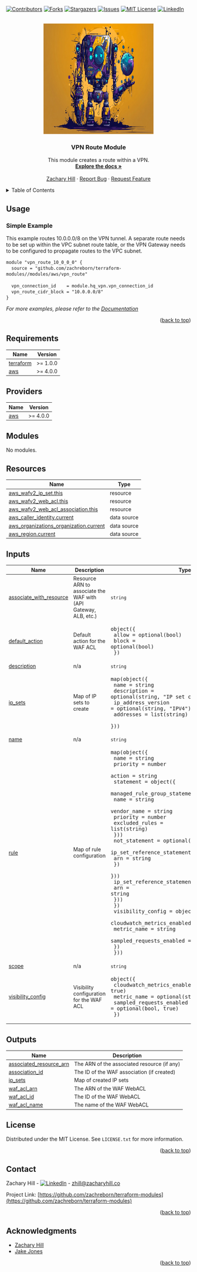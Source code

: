 <!-- Blank module readme template: Do a search and replace with your text editor for the following: `module_name`, `module_description` -->
<!-- Improved compatibility of back to top link: See: https://github.com/othneildrew/Best-README-Template/pull/73 -->
<a name="readme-top"></a>


<!-- PROJECT SHIELDS -->
<!--
*** I'm using markdown "reference style" links for readability.
*** Reference links are enclosed in brackets [ ] instead of parentheses ( ).
*** See the bottom of this document for the declaration of the reference variables
*** for contributors-url, forks-url, etc. This is an optional, concise syntax you may use.
*** https://www.markdownguide.org/basic-syntax/#reference-style-links
-->
[![Contributors][contributors-shield]][contributors-url]
[![Forks][forks-shield]][forks-url]
[![Stargazers][stars-shield]][stars-url]
[![Issues][issues-shield]][issues-url]
[![MIT License][license-shield]][license-url]
[![LinkedIn][linkedin-shield]][linkedin-url]


<!-- PROJECT LOGO -->
<br />
<div align="center">
  <a href="https://github.com/zachreborn/terraform-modules">
    <img src="/images/terraform_modules_logo.webp" alt="Logo" width="300" height="300">
  </a>

<h3 align="center">VPN Route Module</h3>
  <p align="center">
    This module creates a route within a VPN.
    <br />
    <a href="https://github.com/zachreborn/terraform-modules"><strong>Explore the docs »</strong></a>
    <br />
    <br />
    <a href="https://zacharyhill.co">Zachary Hill</a>
    ·
    <a href="https://github.com/zachreborn/terraform-modules/issues">Report Bug</a>
    ·
    <a href="https://github.com/zachreborn/terraform-modules/issues">Request Feature</a>
  </p>
</div>


<!-- TABLE OF CONTENTS -->
<details>
  <summary>Table of Contents</summary>
  <ol>
    <li><a href="#usage">Usage</a></li>
    <li><a href="#requirements">Requirements</a></li>
    <li><a href="#providers">Providers</a></li>
    <li><a href="#modules">Modules</a></li>
    <li><a href="#Resources">Resources</a></li>
    <li><a href="#inputs">Inputs</a></li>
    <li><a href="#outputs">Outputs</a></li>
    <li><a href="#license">License</a></li>
    <li><a href="#contact">Contact</a></li>
    <li><a href="#acknowledgments">Acknowledgments</a></li>
  </ol>
</details>


<!-- USAGE EXAMPLES -->
## Usage

### Simple Example
This example routes 10.0.0.0/8 on the VPN tunnel. A separate route needs to be set up within the VPC subnet route table, or the VPN Gateway needs to be configured to propagate routes to the VPC subnet.
```
module "vpn_route_10_0_0_0" {
  source = "github.com/zachreborn/terraform-modules//modules/aws/vpn_route"

  vpn_connection_id    = module.hq_vpn.vpn_connection_id
  vpn_route_cidr_block = "10.0.0.0/8"
}
```

_For more examples, please refer to the [Documentation](https://github.com/zachreborn/terraform-modules)_

<p align="right">(<a href="#readme-top">back to top</a>)</p>

<!-- terraform-docs output will be input automatically below-->
<!-- terraform-docs markdown table --output-file README.md --output-mode inject .-->
<!-- BEGIN_TF_DOCS -->
## Requirements

| Name | Version |
|------|---------|
| <a name="requirement_terraform"></a> [terraform](#requirement\_terraform) | >= 1.0.0 |
| <a name="requirement_aws"></a> [aws](#requirement\_aws) | >= 4.0.0 |

## Providers

| Name | Version |
|------|---------|
| <a name="provider_aws"></a> [aws](#provider\_aws) | >= 4.0.0 |

## Modules

No modules.

## Resources

| Name | Type |
|------|------|
| [aws_wafv2_ip_set.this](https://registry.terraform.io/providers/hashicorp/aws/latest/docs/resources/wafv2_ip_set) | resource |
| [aws_wafv2_web_acl.this](https://registry.terraform.io/providers/hashicorp/aws/latest/docs/resources/wafv2_web_acl) | resource |
| [aws_wafv2_web_acl_association.this](https://registry.terraform.io/providers/hashicorp/aws/latest/docs/resources/wafv2_web_acl_association) | resource |
| [aws_caller_identity.current](https://registry.terraform.io/providers/hashicorp/aws/latest/docs/data-sources/caller_identity) | data source |
| [aws_organizations_organization.current](https://registry.terraform.io/providers/hashicorp/aws/latest/docs/data-sources/organizations_organization) | data source |
| [aws_region.current](https://registry.terraform.io/providers/hashicorp/aws/latest/docs/data-sources/region) | data source |

## Inputs

| Name | Description | Type | Default | Required |
|------|-------------|------|---------|:--------:|
| <a name="input_associate_with_resource"></a> [associate\_with\_resource](#input\_associate\_with\_resource) | Resource ARN to associate the WAF with (API Gateway, ALB, etc.) | `string` | `null` | no |
| <a name="input_default_action"></a> [default\_action](#input\_default\_action) | Default action for the WAF ACL | <pre>object({<br/>    allow = optional(bool)<br/>    block = optional(bool)<br/>  })</pre> | <pre>{<br/>  "allow": false,<br/>  "block": true<br/>}</pre> | no |
| <a name="input_description"></a> [description](#input\_description) | n/a | `string` | `"default"` | no |
| <a name="input_ip_sets"></a> [ip\_sets](#input\_ip\_sets) | Map of IP sets to create | <pre>map(object({<br/>    name               = string<br/>    description        = optional(string, "IP set created by WAF module")<br/>    ip_address_version = optional(string, "IPV4")<br/>    addresses          = list(string)<br/>  }))</pre> | `{}` | no |
| <a name="input_name"></a> [name](#input\_name) | n/a | `string` | `"default"` | no |
| <a name="input_rule"></a> [rule](#input\_rule) | Map of rule configuration | <pre>map(object({<br/>    name     = string<br/>    priority = number<br/>    action   = string<br/>    statement = object({<br/>      managed_rule_group_statement = optional(object({<br/>        name           = string<br/>        vendor_name    = string<br/>        priority       = number<br/>        excluded_rules = list(string)<br/>      }))<br/>      not_statement = optional(object({<br/>        ip_set_reference_statement = object({<br/>          arn = string<br/>        })<br/>      }))<br/>      ip_set_reference_statement = optional(object({<br/>        arn = string<br/>      }))<br/>    })<br/>    visibility_config = object({<br/>      cloudwatch_metrics_enabled = bool<br/>      metric_name                = string<br/>      sampled_requests_enabled   = bool<br/>    })<br/>  }))</pre> | `{}` | no |
| <a name="input_scope"></a> [scope](#input\_scope) | n/a | `string` | `"default"` | no |
| <a name="input_visibility_config"></a> [visibility\_config](#input\_visibility\_config) | Visibility configuration for the WAF ACL | <pre>object({<br/>    cloudwatch_metrics_enabled = optional(bool, true)<br/>    metric_name                = optional(string)<br/>    sampled_requests_enabled   = optional(bool, true)<br/>  })</pre> | <pre>{<br/>  "cloudwatch_metrics_enabled": true,<br/>  "metric_name": null,<br/>  "sampled_requests_enabled": true<br/>}</pre> | no |

## Outputs

| Name | Description |
|------|-------------|
| <a name="output_associated_resource_arn"></a> [associated\_resource\_arn](#output\_associated\_resource\_arn) | The ARN of the associated resource (if any) |
| <a name="output_association_id"></a> [association\_id](#output\_association\_id) | The ID of the WAF association (if created) |
| <a name="output_ip_sets"></a> [ip\_sets](#output\_ip\_sets) | Map of created IP sets |
| <a name="output_waf_acl_arn"></a> [waf\_acl\_arn](#output\_waf\_acl\_arn) | The ARN of the WAF WebACL |
| <a name="output_waf_acl_id"></a> [waf\_acl\_id](#output\_waf\_acl\_id) | The ID of the WAF WebACL |
| <a name="output_waf_acl_name"></a> [waf\_acl\_name](#output\_waf\_acl\_name) | The name of the WAF WebACL |
<!-- END_TF_DOCS -->

<!-- LICENSE -->
## License

Distributed under the MIT License. See `LICENSE.txt` for more information.

<p align="right">(<a href="#readme-top">back to top</a>)</p>



<!-- CONTACT -->
## Contact

Zachary Hill - [![LinkedIn][linkedin-shield]][linkedin-url] - zhill@zacharyhill.co

Project Link: [https://github.com/zachreborn/terraform-modules](https://github.com/zachreborn/terraform-modules)

<p align="right">(<a href="#readme-top">back to top</a>)</p>



<!-- ACKNOWLEDGMENTS -->
## Acknowledgments

* [Zachary Hill](https://zacharyhill.co)
* [Jake Jones](https://github.com/jakeasarus)

<p align="right">(<a href="#readme-top">back to top</a>)</p>


<!-- MARKDOWN LINKS & IMAGES -->
<!-- https://www.markdownguide.org/basic-syntax/#reference-style-links -->
[contributors-shield]: https://img.shields.io/github/contributors/zachreborn/terraform-modules.svg?style=for-the-badge
[contributors-url]: https://github.com/zachreborn/terraform-modules/graphs/contributors
[forks-shield]: https://img.shields.io/github/forks/zachreborn/terraform-modules.svg?style=for-the-badge
[forks-url]: https://github.com/zachreborn/terraform-modules/network/members
[stars-shield]: https://img.shields.io/github/stars/zachreborn/terraform-modules.svg?style=for-the-badge
[stars-url]: https://github.com/zachreborn/terraform-modules/stargazers
[issues-shield]: https://img.shields.io/github/issues/zachreborn/terraform-modules.svg?style=for-the-badge
[issues-url]: https://github.com/zachreborn/terraform-modules/issues
[license-shield]: https://img.shields.io/github/license/zachreborn/terraform-modules.svg?style=for-the-badge
[license-url]: https://github.com/zachreborn/terraform-modules/blob/master/LICENSE.txt
[linkedin-shield]: https://img.shields.io/badge/-LinkedIn-black.svg?style=for-the-badge&logo=linkedin&colorB=555
[linkedin-url]: https://www.linkedin.com/in/zachary-hill-5524257a/
[product-screenshot]: /images/screenshot.webp
[Terraform.io]: https://img.shields.io/badge/Terraform-7B42BC?style=for-the-badge&logo=terraform
[Terraform-url]: https://terraform.io